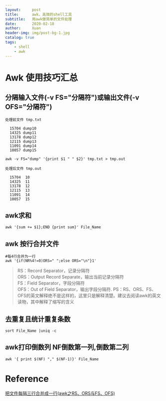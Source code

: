 ```yaml
---
layout:     post
title:      awk，高效的shell工具
subtitle:   用awk做简单的文件处理
date:       2020-02-18
author:     Xuan
header-img: img/post-bg-1.jpg
catalog: true
tags:
    - shell 
    - awk
---
```


# Awk 使用技巧汇总

## 分隔输入文件(**-v FS="分隔符"**)或输出文件(**-v OFS="分隔符"**)
```
处理前文件 tmp.txt

  15704 dump10
  14325 dump11
  13178 dump12
  12115 dump13
  11091 dump14
  10057 dump15

awk -v FS="dump" '{print $1 " " $2}' tmp.txt > tmp.out

处理后文件 tmp.out

  15704  10
  14325  11
  13178  12
  12115  13
  11091  14
  10057  15
```

## awk求和
```
awk '{sum += $1};END {print sum}' File_Name
```


## awk 按行合并文件
```
#每4行合并为一行
awk '{if(NR%4!=0)ORS=" ";else ORS="\n"}1'
```
> RS：Record Separator，记录分隔符   
ORS：Output Record Separate，输出当前记录分隔符  
FS：Field Separator，字段分隔符   
OFS：Out of Field Separator，输出字段分隔符. 
PS：RS、ORS、FS、OFS的英文解释绝不是这样的，这里只是解释清楚。建议去阅读awk的英文读物，其中解释了缩写的含义 

##  去重复且统计重复条数
```
sort File_Name |uniq -c 
```

## awk打印倒数列 NF倒数第一列,倒数第二列
```
awk '{ print $(NF) "," $(NF-1)}' File_Name
```

# Reference
[把文件每隔三行合并成一行(awk之RS、ORS与FS、OFS)](https://www.cnblogs.com/chenjiahe/p/6164673.html)

